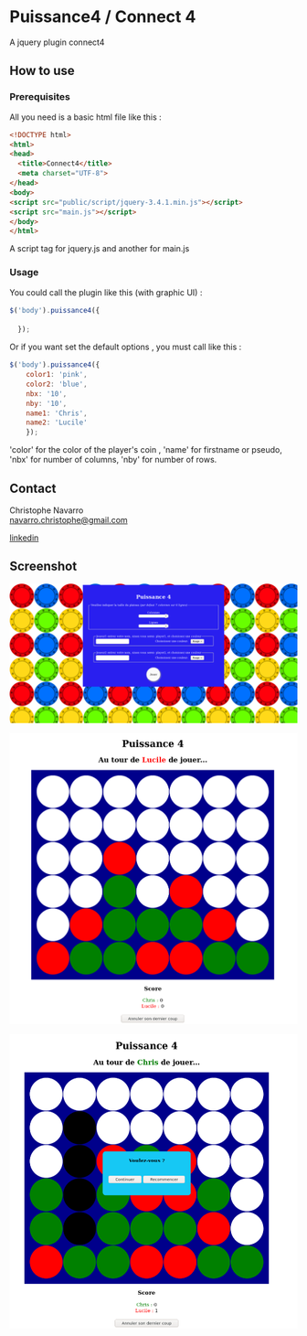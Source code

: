 # Puissance4 / Connect 4  
  
A jquery plugin connect4  

## How to use  

### Prerequisites    
All you need is a basic html file like this :  
  
```html
<!DOCTYPE html>
<html>
<head>
  <title>Connect4</title>
  <meta charset="UTF-8">
</head> 
<body>     
<script src="public/script/jquery-3.4.1.min.js"></script>
<script src="main.js"></script>
</body>
</html>
```
  
A script tag for jquery.js and another for main.js  
  
### Usage  
  
You could call the plugin like this (with graphic UI) :  
```javascript
$('body').puissance4({
    
  });  
```
Or if you want set the default options , you must call like this :  
```javascript
$('body').puissance4({
    color1: 'pink',
    color2: 'blue',
    nbx: '10',
    nby: '10',
    name1: 'Chris',
    name2: 'Lucile'
    }); 
```
'color' for the color of  the player's coin ,
'name' for firstname or pseudo,
'nbx' for number of columns,
'nby' for number of rows.

## Contact  

Christophe Navarro  
[navarro.christophe@gmail.com](navarro.christophe@gmail.com)  

[linkedin](linkedin.com/in/christophe-navarro-b5173a171) 
  
## Screenshot
  
![alt text](https://github.com/Crinav/puissance4/blob/master/Puissance4.png "main page")  

![alt text](https://github.com/Crinav/puissance4/blob/master/Puissance4(1).png)   

![alt text](https://github.com/Crinav/puissance4/blob/master/Puissance4(2).png)  
